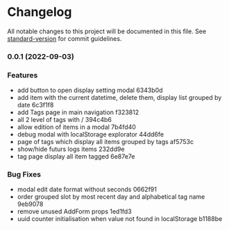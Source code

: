 # Changelog

All notable changes to this project will be documented in this file. See [standard-version](https://github.com/conventional-changelog/standard-version) for commit guidelines.

### 0.0.1 (2022-09-03)


### Features

* add button to open display setting modal 6343b0d
* add item with the current datetime, delete them, display list grouped by date 6c3f1f8
* add Tags page in main navigation f323812
* all 2 level of tags with / 394c4b6
* allow edition of items in a modal 7b4fd40
* debug modal with localStorage explorator 44dd6fe
* page of tags which display all items grouped by tags af5753c
* show/hide futurs logs items 232dd9e
* tag page display all item tagged 6e87e7e


### Bug Fixes

* modal edit date format without seconds 0662f91
* order grouped slot by most recent day and alphabetical tag name 9eb9078
* remove unused AddForm props 1ed1fd3
* uuid counter initialisation when value not found in localStorage b1188be
